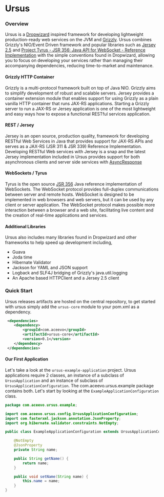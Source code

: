 # Ursus

### Overview

Ursus is a [Dropwizard](http://dropwizard.codahale.com/) inspired framework for developing lightweight
production-ready web services on the JVM and [Grizzly](https://grizzly.java.net/). Ursus combines Grizzly's
NIO/Event Driven framework and popular libraries such as [Jersey 2.5](https://jersey.java.net/) and
[Project Tyrus - JSR 356: Java API for WebSocket - Reference Implementation](https://tyrus.java.net/) with
the simple conventions found in Dropwizard, allowing you to focus on developing your services rather
than managing their accompanying dependencies, reducing time-to-market and maintenance.

#### Grizzly HTTP Container

Grizzly is a multi-protocol framework built on top of Java NIO. Grizzly aims to simplify development of
robust and scalable servers. Jersey provides a container extension module that enables support for using
Grizzly as a plain vanilla HTTP container that runs JAX-RS applications. Starting a Grizzly server to
run a JAX-RS or Jersey application is one of the most lightweight and easy ways how to expose a
functional RESTful services application.

#### REST / Jersey

Jersey is an open source, production quality, framework for developing RESTful Web Services in Java that
provides support for JAX-RS APIs and serves as a JAX-RS (JSR 311 & JSR 339) Reference Implementation.
Developing RESTful Web services with Jersey is a snap and the latest Jersey implementation included in
Ursus provides support for both asynchronous clients and server side services with [AsyncResponse](https://jax-rs-spec.java.net/nonav/2.0/apidocs/javax/ws/rs/container/AsyncResponse.html)

#### WebSockets / Tyrus

Tyrus is the open source [JSR 356](https://java.net/projects/websocket-spec) Java reference implementation of
WebSockets. The WebSocket protocol provides full-duplex communications between server and remote hosts.
WebSocket is designed to be implemented in web browsers and web servers, but it can be used by any client or server application.
The WebSocket protocol makes possible more interaction between a browser and a web site, facilitating live content
and the creation of real-time applications and services.

#### Additional Libraries

Ursus also includes many libraries found in Dropwizard and other frameworks to help speed up development including,

* Guava
* Joda time
* Hibernate Validator
* Jackson for YAML and JSON support
* Logback and SLF4J bridging of Grizzly's java.util.logging
* An Apache based HTTPClient and a Jersey 2.5 client

### Quick Start
Ursus releases artifacts are hosted on the central repository, to get started with ursus simply add the ```ursus-core```
module to your pom.xml as a dependency.

```xml
 <dependencies>
    <dependency>
        <groupId>com.aceevo</groupId>
        <artifactId>ursus-core</artifactId>
        <version>0.1</version>
    </dependency>
 </dependencies>
```

#### Our First Application
Let's take a look at the ```ursus-example-application``` project. Ursus applications require 2 classes, an instance of a subclass
of ```UrsusApplication``` and an instance of subclass of ```UrsusApplicationConfiguration```. The com.aceevo.ursus.example package contains both.
Let's start by looking at the ```ExampleApplicationConfiguration``` class.

```java
package com.aceevo.ursus.example;

import com.aceevo.ursus.config.UrsusApplicationConfiguration;
import com.fasterxml.jackson.annotation.JsonProperty;
import org.hibernate.validator.constraints.NotEmpty;

public class ExampleApplicationConfiguration extends UrsusApplicationConfiguration {

    @NotEmpty
    @JsonProperty
    private String name;

    public String getName() {
        return name;
    }

    public void setName(String name) {
        this.name = name;
    }
}
```



